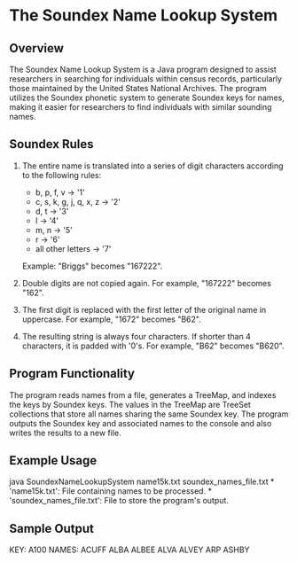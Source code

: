 # The Soundex Name Lookup System

## Overview

The Soundex Name Lookup System is a Java program designed to assist researchers in searching for individuals within census records, particularly those maintained by the United States National Archives. The program utilizes the Soundex phonetic system to generate Soundex keys for names, making it easier for researchers to find individuals with similar sounding names.

## Soundex Rules

1. The entire name is translated into a series of digit characters according to the following rules:
    * b, p, f, v → '1'
    * c, s, k, g, j, q, x, z → '2'
    * d, t → '3'
    * l → '4'
    * m, n → '5'
    * r → '6'
    * all other letters → '7'

    Example: "Briggs" becomes "167222".

2. Double digits are not copied again. For example, "167222" becomes "162".

3. The first digit is replaced with the first letter of the original name in uppercase. For example, "1672" becomes "B62".

4. The resulting string is always four characters. If shorter than 4 characters, it is padded with '0's. For example, "B62" becomes "B620".

## Program Functionality

The program reads names from a file, generates a TreeMap, and indexes the keys by Soundex keys. The values in the TreeMap are TreeSet collections that store all names sharing the same Soundex key. The program outputs the Soundex key and associated names to the console and also writes the results to a new file.

## Example Usage
java SoundexNameLookupSystem name15k.txt soundex_names_file.txt
    * 'name15k.txt': File containing names to be processed.
    * 'soundex_names_file.txt': File to store the program's output.

## Sample Output
KEY: A100
NAMES: ACUFF ALBA ALBEE ALVA ALVEY ARP ASHBY 